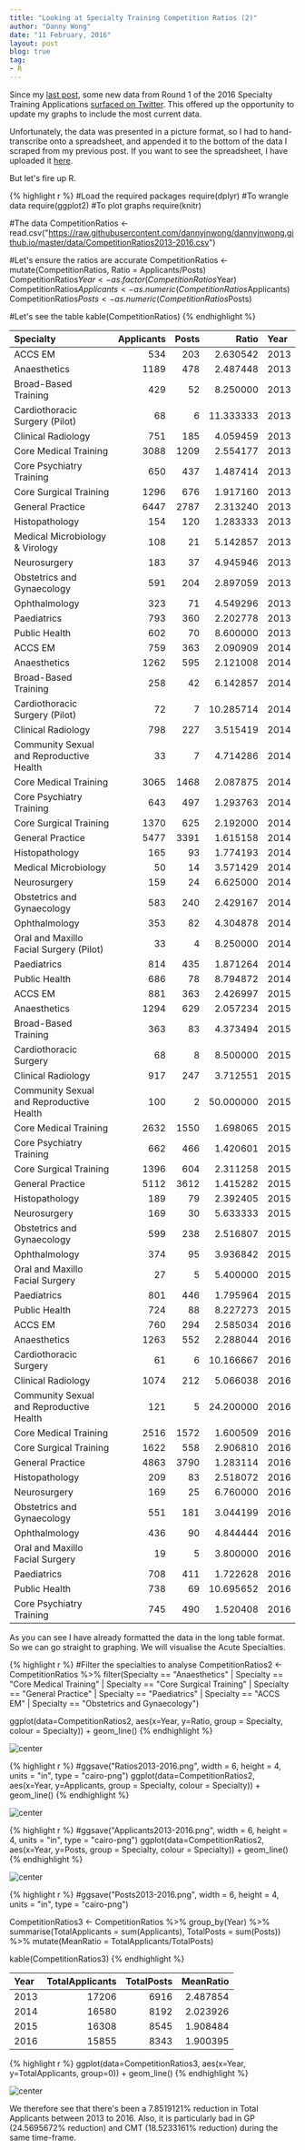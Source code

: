 ```yaml
---
title: "Looking at Specialty Training Competition Ratios (2)"
author: "Danny Wong"
date: "11 February, 2016"
layout: post
blog: true
tag:
- R
---
```


Since my [last post](http://dannyjnwong.github.io/Specialty-training-competition-ratios/), some new data from Round 1 of the 2016 Specialty Training Applications [surfaced on Twitter](https://twitter.com/ASiTofficial/status/695945762199498752). This offered up the opportunity to update my graphs to include the most current data.

Unfortunately, the data was presented in a picture format, so I had to hand-transcribe onto a spreadsheet, and appended it to the bottom of the data I scraped from my previous post. If you want to see the spreadsheet, I have uploaded it [here](https://raw.githubusercontent.com/dannyjnwong/dannyjnwong.github.io/master/data/CompetitionRatios2013-2016.csv).

But let's fire up R.


{% highlight r %}
#Load the required packages
require(dplyr) #To wrangle data
require(ggplot2) #To plot graphs
require(knitr)

#The data
CompetitionRatios <- read.csv("https://raw.githubusercontent.com/dannyjnwong/dannyjnwong.github.io/master/data/CompetitionRatios2013-2016.csv")

#Let's ensure the ratios are accurate
CompetitionRatios <- mutate(CompetitionRatios, Ratio = Applicants/Posts)
CompetitionRatios$Year <- as.factor(CompetitionRatios$Year)
CompetitionRatios$Applicants <- as.numeric(CompetitionRatios$Applicants)
CompetitionRatios$Posts <- as.numeric(CompetitionRatios$Posts)

#Let's see the table
kable(CompetitionRatios)
{% endhighlight %}



|Specialty                                | Applicants| Posts|     Ratio|Year |
|:----------------------------------------|----------:|-----:|---------:|:----|
|ACCS EM                                  |        534|   203|  2.630542|2013 |
|Anaesthetics                             |       1189|   478|  2.487448|2013 |
|Broad-Based Training                     |        429|    52|  8.250000|2013 |
|Cardiothoracic Surgery (Pilot)           |         68|     6| 11.333333|2013 |
|Clinical Radiology                       |        751|   185|  4.059459|2013 |
|Core Medical Training                    |       3088|  1209|  2.554177|2013 |
|Core Psychiatry Training                 |        650|   437|  1.487414|2013 |
|Core Surgical Training                   |       1296|   676|  1.917160|2013 |
|General Practice                         |       6447|  2787|  2.313240|2013 |
|Histopathology                           |        154|   120|  1.283333|2013 |
|Medical Microbiology & Virology          |        108|    21|  5.142857|2013 |
|Neurosurgery                             |        183|    37|  4.945946|2013 |
|Obstetrics and Gynaecology               |        591|   204|  2.897059|2013 |
|Ophthalmology                            |        323|    71|  4.549296|2013 |
|Paediatrics                              |        793|   360|  2.202778|2013 |
|Public Health                            |        602|    70|  8.600000|2013 |
|ACCS EM                                  |        759|   363|  2.090909|2014 |
|Anaesthetics                             |       1262|   595|  2.121008|2014 |
|Broad-Based Training                     |        258|    42|  6.142857|2014 |
|Cardiothoracic Surgery (Pilot)           |         72|     7| 10.285714|2014 |
|Clinical Radiology                       |        798|   227|  3.515419|2014 |
|Community Sexual and Reproductive Health |         33|     7|  4.714286|2014 |
|Core Medical Training                    |       3065|  1468|  2.087875|2014 |
|Core Psychiatry Training                 |        643|   497|  1.293763|2014 |
|Core Surgical Training                   |       1370|   625|  2.192000|2014 |
|General Practice                         |       5477|  3391|  1.615158|2014 |
|Histopathology                           |        165|    93|  1.774193|2014 |
|Medical Microbiology                     |         50|    14|  3.571429|2014 |
|Neurosurgery                             |        159|    24|  6.625000|2014 |
|Obstetrics and Gynaecology               |        583|   240|  2.429167|2014 |
|Ophthalmology                            |        353|    82|  4.304878|2014 |
|Oral and Maxillo Facial Surgery (Pilot)  |         33|     4|  8.250000|2014 |
|Paediatrics                              |        814|   435|  1.871264|2014 |
|Public Health                            |        686|    78|  8.794872|2014 |
|ACCS EM                                  |        881|   363|  2.426997|2015 |
|Anaesthetics                             |       1294|   629|  2.057234|2015 |
|Broad-Based Training                     |        363|    83|  4.373494|2015 |
|Cardiothoracic Surgery                   |         68|     8|  8.500000|2015 |
|Clinical Radiology                       |        917|   247|  3.712551|2015 |
|Community Sexual and Reproductive Health |        100|     2| 50.000000|2015 |
|Core Medical Training                    |       2632|  1550|  1.698065|2015 |
|Core Psychiatry Training                 |        662|   466|  1.420601|2015 |
|Core Surgical Training                   |       1396|   604|  2.311258|2015 |
|General Practice                         |       5112|  3612|  1.415282|2015 |
|Histopathology                           |        189|    79|  2.392405|2015 |
|Neurosurgery                             |        169|    30|  5.633333|2015 |
|Obstetrics and Gynaecology               |        599|   238|  2.516807|2015 |
|Ophthalmology                            |        374|    95|  3.936842|2015 |
|Oral and Maxillo Facial Surgery          |         27|     5|  5.400000|2015 |
|Paediatrics                              |        801|   446|  1.795964|2015 |
|Public Health                            |        724|    88|  8.227273|2015 |
|ACCS EM                                  |        760|   294|  2.585034|2016 |
|Anaesthetics                             |       1263|   552|  2.288044|2016 |
|Cardiothoracic Surgery                   |         61|     6| 10.166667|2016 |
|Clinical Radiology                       |       1074|   212|  5.066038|2016 |
|Community Sexual and Reproductive Health |        121|     5| 24.200000|2016 |
|Core Medical Training                    |       2516|  1572|  1.600509|2016 |
|Core Surgical Training                   |       1622|   558|  2.906810|2016 |
|General Practice                         |       4863|  3790|  1.283114|2016 |
|Histopathology                           |        209|    83|  2.518072|2016 |
|Neurosurgery                             |        169|    25|  6.760000|2016 |
|Obstetrics and Gynaecology               |        551|   181|  3.044199|2016 |
|Ophthalmology                            |        436|    90|  4.844444|2016 |
|Oral and Maxillo Facial Surgery          |         19|     5|  3.800000|2016 |
|Paediatrics                              |        708|   411|  1.722628|2016 |
|Public Health                            |        738|    69| 10.695652|2016 |
|Core Psychiatry Training                 |        745|   490|  1.520408|2016 |

As you can see I have already formatted the data in the long table format. So we can go straight to graphing. We will visualise the Acute Specialties.


{% highlight r %}
#Filter the specialties to analyse
CompetitionRatios2 <- CompetitionRatios %>% filter(Specialty == "Anaesthetics" | Specialty == "Core Medical Training" | Specialty == "Core Surgical Training" | Specialty == "General Practice" | Specialty == "Paediatrics" | Specialty == "ACCS EM" | Specialty == "Obstetrics and Gynaecology")

ggplot(data=CompetitionRatios2, aes(x=Year, y=Ratio, group = Specialty, colour = Specialty)) +
  geom_line()
{% endhighlight %}

![center](/figures/2016-02-11-Specialty-training-competition-ratios-2/unnamed-chunk-2-1.png) 

{% highlight r %}
#ggsave("Ratios2013-2016.png", width = 6, height = 4, units = "in", type = "cairo-png")
ggplot(data=CompetitionRatios2, aes(x=Year, y=Applicants, group = Specialty, colour = Specialty)) +
  geom_line()
{% endhighlight %}

![center](/figures/2016-02-11-Specialty-training-competition-ratios-2/unnamed-chunk-2-2.png) 

{% highlight r %}
#ggsave("Applicants2013-2016.png", width = 6, height = 4, units = "in", type = "cairo-png")
ggplot(data=CompetitionRatios2, aes(x=Year, y=Posts, group = Specialty, colour = Specialty)) +
  geom_line()
{% endhighlight %}

![center](/figures/2016-02-11-Specialty-training-competition-ratios-2/unnamed-chunk-2-3.png) 

{% highlight r %}
#ggsave("Posts2013-2016.png", width = 6, height = 4, units = "in", type = "cairo-png")

CompetitionRatios3 <- CompetitionRatios %>% group_by(Year) %>% summarise(TotalApplicants = sum(Applicants), TotalPosts = sum(Posts)) %>% mutate(MeanRatio = TotalApplicants/TotalPosts)

kable(CompetitionRatios3)
{% endhighlight %}



|Year | TotalApplicants| TotalPosts| MeanRatio|
|:----|---------------:|----------:|---------:|
|2013 |           17206|       6916|  2.487854|
|2014 |           16580|       8192|  2.023926|
|2015 |           16308|       8545|  1.908484|
|2016 |           15855|       8343|  1.900395|



{% highlight r %}
ggplot(data=CompetitionRatios3, aes(x=Year, y=TotalApplicants, group=0)) + 
  geom_line()
{% endhighlight %}

![center](/figures/2016-02-11-Specialty-training-competition-ratios-2/unnamed-chunk-2-4.png) 

We therefore see that there's been a 7.8519121% reduction in Total Applicants between 2013 to 2016. Also, it is particularly bad in GP (24.5695672% reduction) and CMT (18.5233161% reduction) during the same time-frame.
